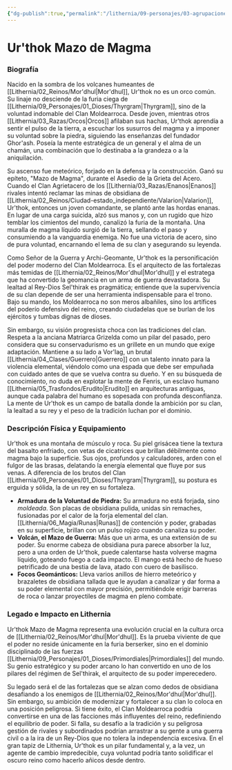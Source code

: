 ```yaml
---
{"dg-publish":true,"permalink":"/lithernia/09-personajes/03-agrupaciones/clan-moldearroca/urthok-mazo-de-magma/","tags":["lithernia","personajes","Clan Moldearroca","Mor'dhul","orco","Señor de la Guerra","Geomante"]}
---
```


# Ur'thok Mazo de Magma

### Biografía

Nacido en la sombra de los volcanes humeantes de [[Lithernia/02_Reinos/Mor'dhul\|Mor'dhul]], Ur'thok no es un orco común. Su linaje no desciende de la furia ciega de [[Lithernia/09_Personajes/01_Dioses/Thyrgram\|Thyrgram]], sino de la voluntad indomable del Clan Moldearroca. Desde joven, mientras otros [[Lithernia/03_Razas/Orcos\|Orcos]] afilaban sus hachas, Ur'thok aprendía a sentir el pulso de la tierra, a escuchar los susurros del magma y a imponer su voluntad sobre la piedra, siguiendo las enseñanzas del fundador Ghor'ash. Poseía la mente estratégica de un general y el alma de un chamán, una combinación que lo destinaba a la grandeza o a la aniquilación.

Su ascenso fue meteórico, forjado en la defensa y la construcción. Ganó su epíteto, "Mazo de Magma", durante el Asedio de la Grieta del Acero. Cuando el Clan Agrietacero de los [[Lithernia/03_Razas/Enanos\|Enanos]] rivales intentó reclamar las minas de obsidiana de [[Lithernia/02_Reinos/Ciudad-estado_independiente/Valarion\|Valarion]], Ur'thok, entonces un joven comandante, se plantó ante las hordas enanas. En lugar de una carga suicida, alzó sus manos y, con un rugido que hizo temblar los cimientos del mundo, canalizó la furia de la montaña. Una muralla de magma líquido surgió de la tierra, sellando el paso y consumiendo a la vanguardia enemiga. No fue una victoria de acero, sino de pura voluntad, encarnando el lema de su clan y asegurando su leyenda.

Como Señor de la Guerra y Archi-Geomante, Ur'thok es la personificación del poder moderno del Clan Moldearroca. Es el arquitecto de las fortalezas más temidas de [[Lithernia/02_Reinos/Mor'dhul\|Mor'dhul]] y el estratega que ha convertido la geomancia en un arma de guerra devastadora. Su lealtad al Rey-Dios Sel'thirak es pragmática; entiende que la supervivencia de su clan depende de ser una herramienta indispensable para el trono. Bajo su mando, los Moldearroca no son meros albañiles, sino los artífices del poderío defensivo del reino, creando ciudadelas que se burlan de los ejércitos y tumbas dignas de dioses.

Sin embargo, su visión progresista choca con las tradiciones del clan. Respeta a la anciana Matriarca Grizelda como un pilar del pasado, pero considera que su conservadurismo es un grillete en un mundo que exige adaptación. Mantiene a su lado a Vor'lag, un brutal [[Lithernia/04_Clases/Guerrero\|Guerrero]] con un talento innato para la violencia elemental, viéndolo como una espada que debe ser empuñada con cuidado antes de que se vuelva contra su dueño. Y en su búsqueda de conocimiento, no duda en explotar la mente de Fenris, un esclavo humano [[Lithernia/05_Trasfondos/Erudito\|Erudito]] en arquitecturas antiguas, aunque cada palabra del humano es sopesada con profunda desconfianza. La mente de Ur'thok es un campo de batalla donde la ambición por su clan, la lealtad a su rey y el peso de la tradición luchan por el dominio.

### Descripción Física y Equipamiento

Ur'thok es una montaña de músculo y roca. Su piel grisácea tiene la textura del basalto enfriado, con vetas de cicatrices que brillan débilmente como magma bajo la superficie. Sus ojos, profundos y calculadores, arden con el fulgor de las brasas, delatando la energía elemental que fluye por sus venas. A diferencia de los brutos del Clan [[Lithernia/09_Personajes/01_Dioses/Thyrgram\|Thyrgram]], su postura es erguida y sólida, la de un rey en su fortaleza.

*   **Armadura de la Voluntad de Piedra:** Su armadura no está forjada, sino *moldeada*. Son placas de obsidiana pulida, unidas sin remaches, fusionadas por el calor de la forja elemental del clan. [[Lithernia/06_Magia/Runas\|Runas]] de contención y poder, grabadas en su superficie, brillan con un pulso rojizo cuando canaliza su poder.
*   **Volcán, el Mazo de Guerra:** Más que un arma, es una extensión de su poder. Su enorme cabeza de obsidiana pura parece absorber la luz, pero a una orden de Ur'thok, puede calentarse hasta volverse magma líquido, goteando fuego a cada impacto. El mango está hecho de hueso petrificado de una bestia de lava, atado con cuero de basilisco.
*   **Focos Geománticos:** Lleva varios anillos de hierro meteórico y brazaletes de obsidiana tallada que le ayudan a canalizar y dar forma a su poder elemental con mayor precisión, permitiéndole erigir barreras de roca o lanzar proyectiles de magma en pleno combate.

### Legado e Impacto en Lithernia

Ur'thok Mazo de Magma representa una evolución crucial en la cultura orca de [[Lithernia/02_Reinos/Mor'dhul\|Mor'dhul]]. Es la prueba viviente de que el poder no reside únicamente en la furia berserker, sino en el dominio disciplinado de las fuerzas [[Lithernia/09_Personajes/01_Dioses/Primordiales\|Primordiales]] del mundo. Su genio estratégico y su poder arcano lo han convertido en uno de los pilares del régimen de Sel'thirak, el arquitecto de su poder imperecedero.

Su legado será el de las fortalezas que se alzan como dedos de obsidiana desafiando a los enemigos de [[Lithernia/02_Reinos/Mor'dhul\|Mor'dhul]]. Sin embargo, su ambición de modernizar y fortalecer a su clan lo coloca en una posición peligrosa. Si tiene éxito, el Clan Moldearroca podría convertirse en una de las facciones más influyentes del reino, redefiniendo el equilibrio de poder. Si falla, su desafío a la tradición y su peligrosa gestión de rivales y subordinados podrían arrastrar a su gente a una guerra civil o a la ira de un Rey-Dios que no tolera la independencia excesiva. En el gran tapiz de Lithernia, Ur'thok es un pilar fundamental y, a la vez, un agente de cambio impredecible, cuya voluntad podría tanto solidificar el oscuro reino como hacerlo añicos desde dentro.
